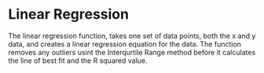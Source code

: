 # Linear Regression

The linear regression function, takes one set of data points, both the x and y data, and creates a linear regression equation for the data. The function removes any outliers usint the Interqurtile Range method before it calculates the line of best fit and the R squared value.
